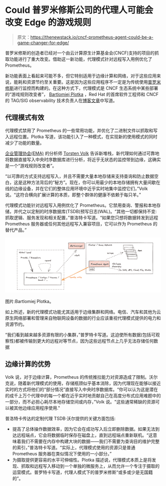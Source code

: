 # Could 普罗米修斯公司的代理人可能会改变 Edge 的游戏规则

> 原文：<https://thenewstack.io/cncf-prometheus-agent-could-be-a-game-changer-for-edge/>

普罗米修斯的创造者已经对一个由云计算原生计算基金会(CNCF)支持的项目的抓取功能进行了重大改变。借助这一新功能，代理模式针对远程写入用例优化了 Prometheus。

新功能表面上看起来可能不多，但它特别适用于边缘计算和网络，对于这些应用来说，能耗和资源节约至关重要。这是因为这些应用程序不一定是为传统使用[普罗米修斯](https://prometheus.io/)进行监控而构建的。在这种方式下，代理模式是 CNCF 生态系统中某些部署的“游戏规则改变者”， [Bartlomiej Plotka](https://uk.linkedin.com/in/bwplotka) ，Red Hat 的首席软件工程师和 CNCF 的 TAG/SIG observability 技术负责人在[博客文章](https://prometheus.io/blog/)中写道。

## 代理模式有效

代理模式禁用了 Prometheus 的一些常用功能，并优化了二进制文件以抓取和写入远程位置。Plotka 写道，该功能引入了一种模式，在实现新的使用模式的同时减少了功能的数量。

[企业管理协会(EMA)](https://www.enterprisemanagement.com/) 的分析师 [Torsten Volk](https://www.linkedin.com/in/torstenvolk/) 告诉新堆栈，新代理如何通过可靠地将数据直接写入中央时序数据库进行分析，将近乎无状态的监控带到边缘，这确实是一个“游戏规则改变者”。

“以可靠的方式支持远程写入，并且不需要大量本地存储来支持查询和防止数据空白，这是这种方法背后的“秘方”。现在，你可以用最少的本地存储拥有大量间歇在线的边缘设备，并在它们的整体应用环境中近乎实时地集中监控它们，”Volk 说。“这符合横向扩展计算的本质，即整个群体的健康不依赖于每只羊。”

代理模式功能针对远程写入用例优化了 Prometheus。它禁用查询、警报和本地存储，并代之以定制的时序数据库(TSDB)预写日志(WAL)。“其他一切都保持不变:抓取逻辑、服务发现和相关配置，”普洛特卡写道。“如果您只想将数据转发到远程 Prometheus 服务器或任何其他远程写入兼容项目，它可以作为 Prometheus 的替代产品。”

![](img/da3395d13eefadcf97c69766868a74ba.png)

图片:Bartlomiej Plotka。

如上所述，新的代理模式功能尤其适用于边缘集群和网络。电信、汽车和其他为云原生网络部署和管理来自物联网设备的数据的行业应该重视代理模式提供的电力和资源节约。

“我们看到越来越多资源有限的小集群，”普罗特卡写道。这迫使所有数据(包括可观察性)都被传输到更大的远程对等节点，因为这些远程节点上几乎无法存储任何数据

## 边缘计算的优势

Volk 说，对于边缘计算，Prometheus 的传统推拉能力对资源造成了限制。沃尔克说，随着新代理模式的使用，存储瓶颈似乎基本消除，因为代理现在能够以接近实时的方式将他们的“部分情况”直接写入中央时序数据库。“你可以认为这是潜在的成千上万个代理中的每一个都在近乎实时地贡献自己在高度分布式应用难题中的一部分，而不必担心耗尽本地存储空间或内存，”Volk 说。"这些通常稀缺的资源可以被其他边缘应用程序使用."

普洛特卡传达的定制代理 TSDB·沃尔提供的关键方面包括:

*   提高了总体操作数据效率，因为它会在成功写入后立即删除数据。如果无法到达远程端点，它会将数据临时保存在磁盘上，直到远程端点重新联机。“这意味着我们不需要在内存中构建大块的数据——我们不需要为查询目的维护完整的索引，”普洛特卡写道。“实际上，代理模式使用的资源只是普通 Prometheus 服务器在类似情况下使用的一小部分。”
*   为摄取提供更容易的水平可伸缩性。Plotka 描述说，代理模式本质上是将发现、抓取和远程写入移动到一个单独的微服务上，从而允许一个专注于摄取的运营模式。普罗特卡写道，代理人模式下的普罗米修斯“或多或少是无国籍的”。

<svg xmlns:xlink="http://www.w3.org/1999/xlink" viewBox="0 0 68 31" version="1.1"><title>Group</title> <desc>Created with Sketch.</desc></svg>